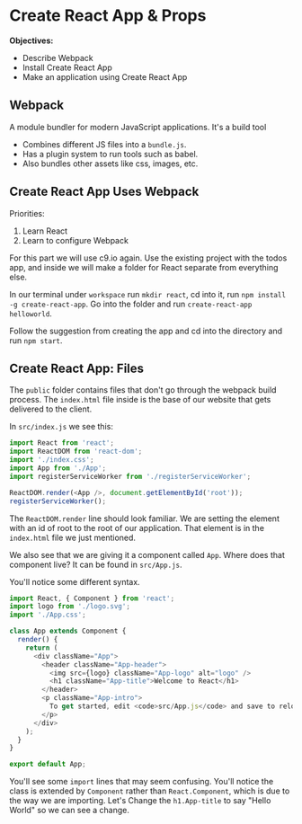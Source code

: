 # Create React App & Props

**Objectives:**

* Describe Webpack
* Install Create React App
* Make an application using Create React App

## Webpack

A module bundler for modern JavaScript applications. It's a build tool

* Combines different JS files into a `bundle.js`.
* Has a plugin system to run tools such as babel.
* Also bundles other assets like css, images, etc.

## Create React App Uses Webpack

Priorities:

1. Learn React
2. Learn to configure Webpack

For this part we will use c9.io again. Use the existing project with the todos app, and inside we will make a folder for React separate from everything else.

In our terminal under `workspace` run `mkdir react`, cd into it, run `npm install -g create-react-app`. Go into the folder and run `create-react-app helloworld`.

Follow the suggestion from creating the app and cd into the directory and run `npm start`.

## Create React App: Files

The `public` folder contains files that don't go through the webpack build process. The `index.html` file inside is the base of our website that gets delivered to the client.

In `src/index.js` we see this:

``` javascript
import React from 'react';
import ReactDOM from 'react-dom';
import './index.css';
import App from './App';
import registerServiceWorker from './registerServiceWorker';

ReactDOM.render(<App />, document.getElementById('root'));
registerServiceWorker();
```

The `ReactDOM.render` line should look familiar. We are setting the element with an id of root to the root of our application. That element is in the `index.html` file we just mentioned.

We also see that we are giving it a component called `App`. Where does that component live? It can be found in `src/App.js`.

You'll notice some different syntax.

``` javascript
import React, { Component } from 'react';
import logo from './logo.svg';
import './App.css';

class App extends Component {
  render() {
    return (
      <div className="App">
        <header className="App-header">
          <img src={logo} className="App-logo" alt="logo" />
          <h1 className="App-title">Welcome to React</h1>
        </header>
        <p className="App-intro">
          To get started, edit <code>src/App.js</code> and save to reload.
        </p>
      </div>
    );
  }
}

export default App;
```

You'll see some `import` lines that may seem confusing. You'll notice the class is extended by `Component` rather than `React.Component`, which is due to the way we are importing. Let's Change the `h1.App-title` to say "Hello World" so we can see a change.